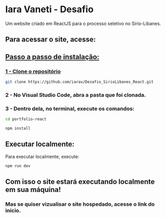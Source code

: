 # Iara Vaneti - Desafio
Um website criado em ReactJS para o processo seletivo no Sírio-Libanes.

## Para acessar o site, acesse: 
### <a href="bit.ly/iara-desafio">

## Passo a passo de instalação:

### 1 - Clone o repositório
``` bash
git clone https://github.com/iarav/Desafio_SirioLibanes_React.git
```

### 2 - No Visual Studio Code, abra a pasta que foi clonada.

### 3 - Dentro dela, no terminal, execute os comandos:

``` bash
cd portfolio-react
```

``` bash
npm install
```

## Executar localmente:
Para executar localmente, execute:
``` bash
npm run dev
```

## Com isso o site estará executando localmente em sua máquina! 
### Mas se quiser vizualisar o site hospedado, acesse o link do início.